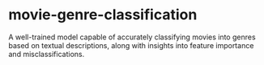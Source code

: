 # movie-genre-classification
A well-trained model capable of accurately classifying movies into genres based on textual descriptions, along with insights into feature importance and misclassifications. 
